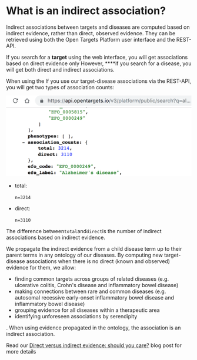 # What is an indirect association?

Indirect associations between targets and diseases are computed based on indirect evidence, rather than direct, observed evidence. They can be retrieved using both the Open Targets Platform user interface and the REST-API.

If you search for a **target** using the web interface, you will get associations based on direct evidence only However, ****if you search for a disease, you will get both direct and indirect associations.

When using the If you use our target-disease associations via the REST-API, you will get two types of association counts:

![Association counts when searching for Alzheirmer&apos;s using the REST-API \`search\` endpoint](../.gitbook/assets/screen-shot-2018-10-26-at-10.17.43.png)

* total:

  `n=3214`

* direct:

  `n=3110`

The difference between`total`and`direct`is the number of indirect associations based on indirect evidence. 

We propagate the indirect evidence from a child disease term up to their parent terms in any ontology of our diseases. By computing new target-disease associations when there is no direct \(known and observed\) evidence for them, we allow:

* finding common targets across groups of related diseases \(e.g. ulcerative colitis, Crohn's disease and inflammatory bowel disease\)
* making connections between rare and common diseases \(e.g. autosomal recessive early-onset inflammatory bowel disease and inflammatory bowel disease\)
* grouping evidence for all diseases within a therapeutic area
* identifying unforeseen associations by serendipity

 



. When using evidence propagated in the ontology, the association is an indirect association.

Read our [Direct versus indirect evidence: should you care?](http://blog.opentargets.org/direct-versus-indirect-evidence-should-you-care/) blog post for more details



